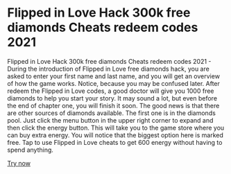 # Flipped in Love Hack 300k free diamonds Cheats redeem codes 2021

Flipped in Love Hack 300k free diamonds Cheats redeem codes 2021 - During the introduction of Flipped in Love free diamonds hack, you are asked to enter your first name and last name, and you will get an overview of how the game works. Notice, because you may be confused later. After redeem the Flipped in Love codes, a good doctor will give you 1000 free diamonds to help you start your story. It may sound a lot, but even before the end of chapter one, you will finish it soon. The good news is that there are other sources of diamonds available. The first one is in the diamonds pool. Just click the menu button in the upper right corner to expand and then click the energy button. This will take you to the game store where you can buy extra energy. You will notice that the biggest option here is marked free. Tap to use Flipped in Love cheats to get 600 energy without having to spend anything.

<a href="https://yintamod.xyz/flipped-in-love/">Try now</a>
